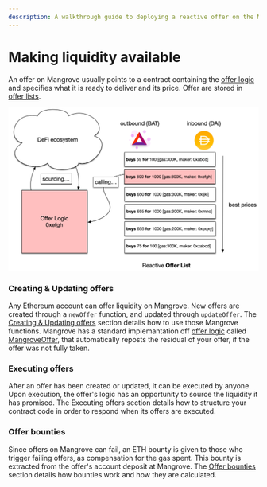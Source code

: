 ```yaml
---
description: A walkthrough guide to deploying a reactive offer on the Mangrove
---
```


# Making liquidity available

An offer on Mangrove usually points to a contract containing the [offer logic](../../technical-references/taking-and-making-offers/reactive-offer/maker-contract.md) and specifies what it is ready to deliver and its price. Offer are stored in [offer lists](../../technical-references/taking-and-making-offers/market.md).

![When a reactive Offer is matched, the contract implementing its logic is called by Mangrove](../../../../static/img/assets/MakerOffer.png)

### Creating & Updating offers

Any Ethereum account can offer liquidity on Mangrove. New offers are created through a `newOffer` function, and updated through `updateOffer`. The [Creating & Updating offers](../../technical-references/taking-and-making-offers/reactive-offer/) section details how to use those Mangrove functions. Mangrove has a standard implemantation off [offer logic](../../technical-references/taking-and-making-offers/reactive-offer/maker-contract.md) called [MangroveOffer](mangrove-offer.md), that automatically reposts the residual of your offer, if the offer was not fully taken.

### Executing offers

After an offer has been created or updated, it can be executed by anyone. Upon execution, the offer's logic has an opportunity to source the liquidity it has promised. The Executing offers section details how to structure your contract code in order to respond when its offers are executed.

### Offer bounties

Since offers on Mangrove can fail, an ETH bounty is given to those who trigger failing offers, as compensation for the gas spent. This bounty is extracted from the offer's account deposit at Mangrove. The [Offer bounties](./#offer-bounties) section details how bounties work and how they are calculated.
